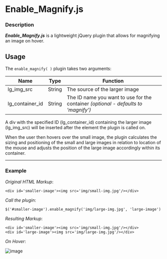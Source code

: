 # Enable_Magnify.js

### Description
**_Enable_Magnify.js_** is a lightweight jQuery plugin that allows for magnifying an image on hover.

## Usage
The `enable_magnify( )` plugin takes two arguments:

| Name | Type | Function |
|--- | --- | --- |
|lg_img_src | String | The source of the larger image|
|lg_container_id | String | The ID name you want to use for the container _(optional - defaults to 'magnify')_|

A div with the specified ID (lg_container_id) containing the larger image (lg_img_src) will be inserted after the element the plugin is called on.

When the user then hovers over the small image, the plugin calculates the sizing and positioning of the small and large images in relation to location of the mouse and adjusts the position of the large image accordingly within its container.

---
### Example

_Original HTML Markup_:
```
<div id='smaller-image'><img src='img/small-img.jpg'/></div>
```

_Call the plugin_:

`$('#smaller-image').enable_magnify('img/large-img.jpg', 'large-image')`

_Resulting Markup_:
```
<div id='smaller-image'><img src='img/small-img.jpg'/></div>
<div id='large-image'><img src='img/large-img.jpg'/></div>
```
_On Hover_:

![image](http://i64.tinypic.com/zwb4vr.png)